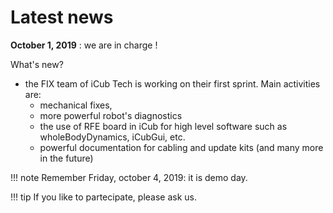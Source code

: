 # Latest news

__October 1, 2019__ : we are in charge !

What's new?

- the FIX team of iCub Tech is working on their first sprint. Main activities are:
  - mechanical fixes,
  - more powerful robot's diagnostics
  - the use of RFE board in iCub for high level software such as wholeBodyDynamics, iCubGui, etc.
  - powerful documentation for cabling and update kits (and many more in the future)



!!! note
    Remember Friday, october 4, 2019: it is demo day.

!!! tip
    If you like to partecipate, please ask us.
